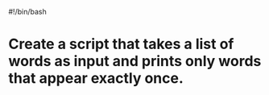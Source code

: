 #!/bin/bash
# Create a script that takes a list of words as input and prints only words that appear exactly once.
